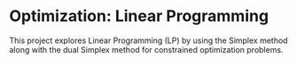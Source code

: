 # Optimization: Linear Programming

This project explores Linear Programming (LP) by using the Simplex method along with the dual Simplex method for constrained optimization problems.
